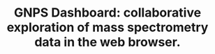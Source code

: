 ---
authors: Petras D, Phelan VV, Acharya D, Allen AE, Aron AT, Bandeira N, Bowen BP,
  Belle-Oudry D, Boecker S, Cummings DA Jr, Deutsch JM, Fahy E, Garg N, Gregor R,
  Handelsman J, Navarro-Hoyos M, Jarmusch AK, Jarmusch SA, Louie K, Maloney KN, Marty
  MT, Meijler MM, Mizrahi I, Neve RL, Northen TR, Molina-Santiago C, Panitchpakdi
  M, Pullman B, Puri AW, Schmid R, Subramaniam S, Thukral M, Vasquez-Castro F, Dorrestein
  PC, Wang M
carousel: false
dccs:
- Metabolomics
doi: 10.1038/s41592-021-01339-5
featured: false
issue: '2'
journal: Nature methods
keywords: '["Mass Spectrometry", "Data Visualization", "Web Browser", "Software"]'
landmark: false
layout: ../../layouts/Publication.astro
page: 134-136
pmcid: PMC8831450
pmid: 34862502
title: 'GNPS Dashboard: collaborative exploration of mass spectrometry data in the
  web browser.'
volume: '19'
year: 2022

---